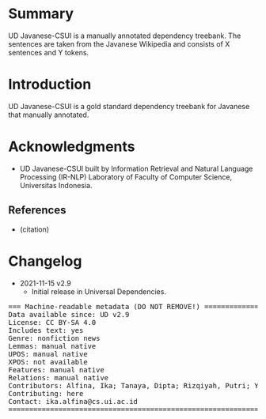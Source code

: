 # Summary

UD Javanese-CSUI is a manually annotated dependency treebank. The sentences are taken from the Javanese Wikipedia and consists of X sentences and Y tokens.  


# Introduction

UD Javanese-CSUI is a gold standard dependency treebank for Javanese that manually annotated.


# Acknowledgments

* UD Javanese-CSUI built by Information Retrieval and Natural Language Processing (IR-NLP) Laboratory of Faculty of Computer Science, Universitas Indonesia. 


## References

* (citation)


# Changelog

* 2021-11-15 v2.9
  * Initial release in Universal Dependencies.


<pre>
=== Machine-readable metadata (DO NOT REMOVE!) ================================
Data available since: UD v2.9
License: CC BY-SA 4.0
Includes text: yes
Genre: nonfiction news
Lemmas: manual native
UPOS: manual native
XPOS: not available
Features: manual native
Relations: manual native
Contributors: Alfina, Ika; Tanaya, Dipta; Rizqiyah, Putri; Yuliawati, Arlisa; Wijono, Sri Hartati; Dinakaramani, Arawinda
Contributing: here
Contact: ika.alfina@cs.ui.ac.id
===============================================================================
</pre>
